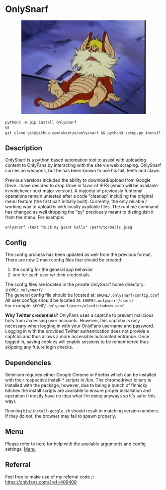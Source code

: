 # OnlySnarf

<p align="center">
	<img src="public/images/snarf-missionary.jpg" alt="Shnarf" width="400"/>
</p>

`python3 -m pip install OnlySnarf`  
or  
`git clone git@github.com:skeetzo/onlysnarf && python3 setup.py install`

## Description

OnlySnarf is a python based automation tool to assist with uploading content to OnlyFans by interacting with the site via web scraping. OnlySnarf carries no weapons, but he has been known to use his tail, teeth and claws.

Previous versions included the ability to download/upload from Google Drive. I have decided to drop Drive in favor of IPFS (which will be available in whichever next major version). A majority of previously funtional operations remain untested after a code "cleanup" including the original menu feature (the first part initially built). Currently, the only reliable / working way to upload is with locally available files. The runtime command has changed as well dropping the "py" previously meant to distinguish it from the menu. For example:

`onlysnarf -text "suck my giant balls" /path/to/balls.jpeg`

## Config
The config process has been updated as well from the previous format. There are now 2 main config files that should be created:
1) the config for the general app behavior
2) one for each user w/ their credentials

The config files are located in the private OnlySnarf home directory: `$HOME/.onlysnarf/`  
The general config file should be located at: `$HOME/.onlysnarf/config.conf`  
All user configs should be located at: `$HOME/.onlysnarf/users/`  
For example: `$HOME/.onlysnarf/users/alexdicksdown.conf`  

**Why Twitter credentials?**
OnlyFans uses a captcha to prevent malicious bots from accessing user accounts. However, this captcha is only necessary when logging in with your OnlyFans username and password. Logging in with the provided Twitter authentication does not provide a captcha and thus allows a more accessible automated entrance. Once logged in, saving cookies will enable sessions to be remembered thus skipping any future login checks.

## Dependencies
Selenium requires either Google Chrome or Firefox which can be installed with their respective install-* scripts in /bin. The chromedriver binary is installed with the package, however, due to being a bunch of finnicky bitches the install scripts are available to ensure proper installation and operation (I mostly have no idea what I'm doing anyways so it's safer this way).

Running `bin/install-google.sh` should result in matching version numbers. If they do not, the browser may fail to spawn properly.

## Menu
Please refer to here for help with the available arguments and config settings: [Menu](https://github.com/skeetzo/onlysnarf/blob/master/menu.md)

## Referral
Feel free to make use of my referral code ;)  
https://onlyfans.com/?ref=409408